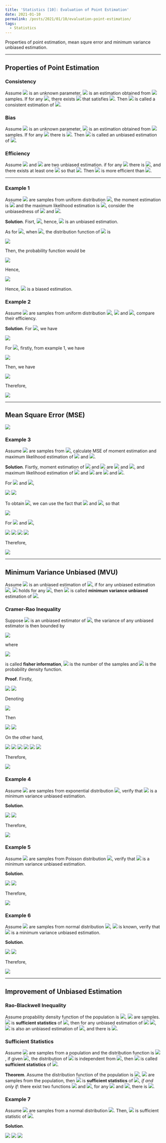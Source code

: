 ```yaml
---
title: 'Statistics [10]: Evaluation of Point Estimation'
date: 2021-01-10
permalink: /posts/2021/01/10/evaluation-point-estimation/
tags:
  - Statistics
---
```


Properties of point estimation, mean squre error and minimum variance unbiased estimation.

---
## Properties of Point Estimation
### Consistency
Assume <img src="https://render.githubusercontent.com/render/math?math=\theta\in\Theta"> is an unknown parameter, <img src="https://render.githubusercontent.com/render/math?math=\hat{\theta}_n=\hat{\theta}_n(x_1,x_2,...,x_n)"> is an estimation obtained from <img src="https://render.githubusercontent.com/render/math?math=n"> samples. If for any <img src="https://render.githubusercontent.com/render/math?math=\varepsilon > 0">, there exists <img src="https://render.githubusercontent.com/render/math?math=n"> that satisfies <img src="https://render.githubusercontent.com/render/math?math={\displaystyle \lim_{n\to\infty}P(|\hat{\theta}-\theta| > \varepsilon) = 0}">. Then <img src="https://render.githubusercontent.com/render/math?math=\hat{\theta}"> is called a consistent estimation of <img src="https://render.githubusercontent.com/render/math?math=\theta">.

### Bias
Assume <img src="https://render.githubusercontent.com/render/math?math=\theta\in\Theta"> is an unknown parameter, <img src="https://render.githubusercontent.com/render/math?math=\hat{\theta}_n=\hat{\theta}_n(x_1,x_2,...,x_n)"> is an estimation obtained from <img src="https://render.githubusercontent.com/render/math?math=n"> samples. If for any <img src="https://render.githubusercontent.com/render/math?math=\theta\in\Theta"> there is <img src="https://render.githubusercontent.com/render/math?math=E(\hat{\theta})=\theta">. Then <img src="https://render.githubusercontent.com/render/math?math=\hat{\theta}"> is called an unbiased estimation of <img src="https://render.githubusercontent.com/render/math?math=\theta">.

### Efficiency
Assume <img src="https://render.githubusercontent.com/render/math?math=\hat{\theta}_1"> and <img src="https://render.githubusercontent.com/render/math?math=\hat{\theta}_2"> are two unbiased estimation. if for any <img src="https://render.githubusercontent.com/render/math?math=\theta\in\Theta"> there is <img src="https://render.githubusercontent.com/render/math?math=var(\hat{\theta}_1) \leq var(\hat{\theta}_2)">, and there exists at least one <img src="https://render.githubusercontent.com/render/math?math=\theta\in\Theta"> so that <img src="https://render.githubusercontent.com/render/math?math=var(\hat{\theta}_1) < var(\hat{\theta}_2)">. Then <img src="https://render.githubusercontent.com/render/math?math=var(\hat{\theta}_1)"> is more efficient than <img src="https://render.githubusercontent.com/render/math?math=var(\hat{\theta}_2)">.

---
### Example 1
Assume <img src="https://render.githubusercontent.com/render/math?math=X_1,X_2,...,X_n"> are samples from uniform distribution <img src="https://render.githubusercontent.com/render/math?math=U(0,\theta)">, the moment estimation is <img src="https://render.githubusercontent.com/render/math?math=\hat{\theta}=2\bar{X}"> and the maximum likelihood estimation is <img src="https://render.githubusercontent.com/render/math?math=\tilde{\theta}={\displaystyle \max_{1\leq k\leq n} X_k}">, consider the unbiasedness of <img src="https://render.githubusercontent.com/render/math?math=\hat{\theta}"> and <img src="https://render.githubusercontent.com/render/math?math=\tilde{\theta}">.

__Solution__. Fisrt, <img src="https://render.githubusercontent.com/render/math?math=E(\hat{\theta}) = E(2\bar{X}) = 2\times\dfrac{\theta}{2} = \theta">, hence, <img src="https://render.githubusercontent.com/render/math?math=\hat{\theta}"> is an unbiased estimation.

As for <img src="https://render.githubusercontent.com/render/math?math=\tilde{\theta}">, when <img src="https://render.githubusercontent.com/render/math?math=0\leq y \leq \theta">, the distribution function of <img src="https://render.githubusercontent.com/render/math?math=y"> is 

<img src="https://render.githubusercontent.com/render/math?math=F_{\tilde{\theta}}(y) = P(\tilde{\theta}\leq y) = {\displaystyle P( \max_{1\leq k\leq n} X_k\leq y) = \prod_{k=1}^n P(X_k\leq y) = \left(\dfrac{y}{\theta}\right)^n}">

Then, the probability function would be

<img src="https://render.githubusercontent.com/render/math?math=f_{\tilde{\theta}}(y) = {\displaystyle \dfrac{n}{\theta^n}y^{n-1}}">

Hence, 

<img src="https://render.githubusercontent.com/render/math?math=E(\tilde{\theta}) = {\displaystyle \int_{-\infty}^\infty yf_{\tilde{\theta}}(y)dy = \int_{0}^yy\dfrac{n}{\theta^n}y^{n-1}dy} = \dfrac{n}{n%2B1}\theta">

Hence, <img src="https://render.githubusercontent.com/render/math?math=\tilde{\theta}"> is a biased estimation.

### Example 2
Assume <img src="https://render.githubusercontent.com/render/math?math=X_1,X_2,...,X_n"> are samples from uniform distribution <img src="https://render.githubusercontent.com/render/math?math=U(0,\theta)">, <img src="https://render.githubusercontent.com/render/math?math=\hat{\theta}_1=2\bar{X}"> and <img src="https://render.githubusercontent.com/render/math?math=\hat{\theta}_2={\displaystyle \dfrac{n%2B1}{n} \max_{1\leq k\leq n} X_k}">, compare their efficiency.

__Solution__. For <img src="https://render.githubusercontent.com/render/math?math=\hat{\theta}_1">, we have

<img src="https://render.githubusercontent.com/render/math?math=var(\hat{\theta}_1) = var(2\bar{X}) = 4var(\bar{X}) = 4\cdot\dfrac{\theta^2}{12n} = \dfrac{\theta^2}{3n}">

For <img src="https://render.githubusercontent.com/render/math?math=\hat{\theta}_2">, firstly, from example 1, we have

<img src="https://render.githubusercontent.com/render/math?math=E(\tilde{\theta}^2) = {\displaystyle \int_{0}^{\theta}y^2f_{\tilde{\theta}}(y)dy = \int_{0}^\theta y^2\dfrac{n}{\theta^n}y^{n-1}dy = \dfrac{n}{n%2B2}\theta^2}">

Then, we have

<img src="https://render.githubusercontent.com/render/math?math=var(\tilde{\theta}) = E(\tilde{\theta}^2) - E^2(\tilde{\theta}) = \dfrac{n}{n%2B2}\theta^2-\dfrac{n^2}{(n%2B 1)^2}\theta^2 = \dfrac{n}{(n%2B1)^2(n%2B 2)}\theta^2">

Therefore, 

<img src="https://render.githubusercontent.com/render/math?math=var(\hat{\theta}_2) = \dfrac{(n%2B1)^2}{n^2}var(\tilde{\theta}) = \dfrac{1}{n(n%2B2)}\theta^2">

---
## Mean Square Error (MSE)

<img src="https://render.githubusercontent.com/render/math?math=E((\hat{\theta}-\theta)^2) = E\left([\hat{\theta} - E(\hat{\theta})] %2B [E(\hat{\theta}) - \theta]^2\right) = var(\hat{\theta}) %2B (E(\hat{\theta}) - \theta)^2">

### Example 3
Assume <img src="https://render.githubusercontent.com/render/math?math=X1, X_2, ..., X_n"> are samples from <img src="https://render.githubusercontent.com/render/math?math=N(\mu,\sigma^2)">, calculate MSE of moment estimation and maximum likelihood estimation of <img src="https://render.githubusercontent.com/render/math?math=\mu"> and <img src="https://render.githubusercontent.com/render/math?math=\sigma^2">.

__Solution__. Fisrtly, moment estimation of <img src="https://render.githubusercontent.com/render/math?math=\mu"> and <img src="https://render.githubusercontent.com/render/math?math=\sigma^2"> are <img src="https://render.githubusercontent.com/render/math?math=\bar{\mu}=\bar{X}"> and <img src="https://render.githubusercontent.com/render/math?math=\bar{\sigma}^2=S^2">, and maximum likelihood estimation of <img src="https://render.githubusercontent.com/render/math?math=\mu"> and <img src="https://render.githubusercontent.com/render/math?math=\sigma^2"> are <img src="https://render.githubusercontent.com/render/math?math=\hat{\mu} = \bar{X}"> and <img src="https://render.githubusercontent.com/render/math?math=\hat{\sigma}^2={\displaystyle \dfrac{1}{n}\sum_{i=1}^n(X_i-\bar{X})^2}">. 

For <img src="https://render.githubusercontent.com/render/math?math=\bar{\mu}"> and <img src="https://render.githubusercontent.com/render/math?math=\bar{\sigma}^2">, 

<img src="https://render.githubusercontent.com/render/math?math=E((\bar{\mu} - \mu)^2) = E((\bar{X} - \mu)^2) = var(\bar{X}) = \dfrac{\sigma^2}{n}">

<img src="https://render.githubusercontent.com/render/math?math=E((\bar{\sigma}^2 - \sigma^2)^2) = E((S^2 - \sigma^2)^2) = var(S^2)">

To obtain <img src="https://render.githubusercontent.com/render/math?math=var(S^2)">, we can use the fact that <img src="https://render.githubusercontent.com/render/math?math=\dfrac{(n-1)s^2}{\sigma^2}\sim \chi^2(n-1)"> and <img src="https://render.githubusercontent.com/render/math?math=var(\chi^2(n-1))=2(n-1)">, so that 

<img src="https://render.githubusercontent.com/render/math?math=var(S^2) = \dfrac{\sigma^4}{(n-1)^2}\cdot 2(n-1) = \dfrac{2\sigma^4}{n-1}">

For <img src="https://render.githubusercontent.com/render/math?math=\hat{\mu}"> and <img src="https://render.githubusercontent.com/render/math?math=\hat{\sigma}^2=\dfrac{n-1}{n}S^2">,

<img src="https://render.githubusercontent.com/render/math?math=E((\hat{\mu} - \mu)^2) = E((\bar{X} - \mu)^2) = var(\bar{X}) = \dfrac{\sigma^2}{n}">

<img src="https://render.githubusercontent.com/render/math?math=E((\hat{\sigma}^2 - \sigma^2)^2) = E((\dfrac{n-1}{n}S^2 - \sigma^2)^2) = E\left(\left(\dfrac{n-1}{n}(S^2-\sigma^2)-\dfrac{1}{n}\sigma^2\right)\right)">

<img src="https://render.githubusercontent.com/render/math?math==\left(\dfrac{n-1}{n}\right)^2E\left((S^2-\sigma^2)^2\right) - 2E\left(\dfrac{n-1}{n}(S^2-\sigma^2)\cdot \dfrac{1}{n}\sigma^2\right) %2B \dfrac{1}{n^2}\sigma^4">

<img src="https://render.githubusercontent.com/render/math?math==\left(\dfrac{n-1}{n}\right)^2 var(S^2) %2B \dfrac{1}{n^2}\sigma^4 = \left(\dfrac{n-1}{n}\right)^2 \dfrac{2\sigma^4}{n-1} %2B \dfrac{1}{n^2}\sigma^4 = \dfrac{2n-1}{n^2}\sigma^4 ">

Therefore,

<img src="https://render.githubusercontent.com/render/math?math=E((\hat{\sigma}^2 - \sigma^2)^2) = \dfrac{2n-1}{n^2}\sigma^4 \leq \dfrac{2\sigma^4}{n-1} = E((\bar{\sigma}^2 - \sigma^2)^2)">

---
## Minimum Variance Unbiased (MVU)

Assume <img src="https://render.githubusercontent.com/render/math?math=\hat{\theta}"> is an unbiased estimation of <img src="https://render.githubusercontent.com/render/math?math=g(\theta)">, if for any unbiased estimation <img src="https://render.githubusercontent.com/render/math?math=\hat{\theta}_1">, <img src="https://render.githubusercontent.com/render/math?math=var_{\theta}(\hat{\theta})\leq var_{\theta}(\hat{\theta}_1)"> holds for any <img src="https://render.githubusercontent.com/render/math?math=\theta">, then <img src="https://render.githubusercontent.com/render/math?math=\hat{\theta}"> is called __minimum variance unbiased__ estimation of <img src="https://render.githubusercontent.com/render/math?math=g(\theta)">. 

### Cramer-Rao Inequality
Suppose <img src="https://render.githubusercontent.com/render/math?math=T = T(x_1,x_2,...,x_n)"> is an unbiased estimator of <img src="https://render.githubusercontent.com/render/math?math=g(\theta)">, the variance of any unbiased estimator is then bounded by

<img src="https://render.githubusercontent.com/render/math?math=var(T) \geq \dfrac{(g\text{'}(\theta))^2}{nI(\theta)}">

where 

<img src="https://render.githubusercontent.com/render/math?math=I(\theta) = E\left(\left(\dfrac{\partial}{\partial\theta}\ln p(x%3B\theta)\right)^2\right)">

is called __fisher information__, <img src="https://render.githubusercontent.com/render/math?math=n"> is the number of the samples and <img src="https://render.githubusercontent.com/render/math?math=p(x%3B\theta)"> is the probability density function.

__Proof__. Firstly, 

<img src="https://render.githubusercontent.com/render/math?math={\displaystyle \int_{-\infty}^\infty p(x_k %3B \theta)dx_k = 1 \Rightarrow \dfrac{\partial}{\partial\theta}\int_{-\infty}^\infty p(x_k %3B \theta)dx_k = \int_{-\infty}^\infty \dfrac{\partial}{\partial\theta} p(x_k %3B \theta)dx_k = 0}">

<img src="https://render.githubusercontent.com/render/math?math={\displaystyle \int_{-\infty}^\infty \dfrac{\partial}{\partial\theta} p(x_k %3B \theta)dx_k = \int_{-\infty}^\infty \left[\dfrac{\partial}{\partial\theta}\ln p(x_k %3B \theta)\right] p(x_k %3B \theta)dx_k =  E\left(\dfrac{\partial}{\partial\theta}\ln p(x_k %3B \theta)\right) = 0} ">

Denoting 

<img src="https://render.githubusercontent.com/render/math?math={\displaystyle  Z = \dfrac{\partial}{\partial\theta}\ln \left(\prod_{k=1}^{n}p(x_k %3B \theta)\right) = \sum_{k=1}^{n}\dfrac{\partial}{\partial\theta}\ln p(x_k %3B \theta)} ">

Then

<img src="https://render.githubusercontent.com/render/math?math={\displaystyle E(Z) =\sum_{k=1}^{n} E\left(\dfrac{\partial}{\partial\theta}\ln p(x_k %3B \theta)\right) = 0} ">

<img src="https://render.githubusercontent.com/render/math?math={\displaystyle E(Z^2) = var(Z) = \sum_{k=1}^{n} var\left(\dfrac{\partial}{\partial\theta}\ln p(x_k %3B \theta)\right) = \sum_{k=1}^{n} E\left(\left(\dfrac{\partial}{\partial\theta}\ln p(x_k %3B \theta)\right)^2\right)=nI(\theta)} ">

On the other hand,

<img src="https://render.githubusercontent.com/render/math?math={\displaystyle g(\theta) = \int_{-\infty}^\infty\cdots\int_{-\infty}^\infty T(x_1,x_2,...,x_n)\prod_{k=1}^{n}p(x_k%3B \theta)dx_1dx_2\cdots dx_n } ">

<img src="https://render.githubusercontent.com/render/math?math={\displaystyle g\text{'}(\theta) = \int_{-\infty}^\infty\cdots\int_{-\infty}^\infty T(x_1,x_2,...,x_n)\dfrac{\partial}{\partial \theta}\prod_{k=1}^{n}p(x_k%3B \theta)dx_1dx_2\cdots dx_n} ">

<img src="https://render.githubusercontent.com/render/math?math={\displaystyle = \int_{-\infty}^\infty\cdots\int_{-\infty}^\infty T(x_1,x_2,...,x_n)\left[\dfrac{\partial}{\partial \theta}\ln \left(\prod_{k=1}^{n}p(x_k%3B \theta)\right)\right]\prod_{k=1}^{n}p(x_k%3B \theta)dx_1dx_2\cdots dx_n} ">

<img src="https://render.githubusercontent.com/render/math?math={\displaystyle = E\left(T(x_1,x_2,...,x_n) \dfrac{\partial}{\partial \theta}\ln \left(\prod_{k=1}^{n}p(x_k%3B \theta)\right) \right) = E(T\cdot Z)} ">

<img src="https://render.githubusercontent.com/render/math?math={\displaystyle g\text{'}(\theta) = E(T\cdot Z) = E\left((T-g(\theta))\cdot Z \right)=cov(T-g(\theta), Z)} ">

<img src="https://render.githubusercontent.com/render/math?math={\displaystyle (g\text{'}(\theta))^2 = \left(cov(T-g(\theta), Z)\right)^2 \leq var(T-g(\theta))var(Z) = var(T)var(Z)} ">

Therefore,

<img src="https://render.githubusercontent.com/render/math?math={\displaystyle var(T) \geq \dfrac{(g\text{'}(\theta))^2}{var(Z)} = \dfrac{(g\text{'}(\theta))^2}{nI(\theta)}}">

### Example 4
Assume <img src="https://render.githubusercontent.com/render/math?math=X1, X_2, ..., X_n"> are samples from exponential distribution <img src="https://render.githubusercontent.com/render/math?math=\Exp(\lambda)">, verify that <img src="https://render.githubusercontent.com/render/math?math=g(\lambda) = \dfrac{1}{\lambda}"> is a minimum variance unbiased estimation.

__Solution__. 

<img src="https://render.githubusercontent.com/render/math?math=E(\bar(X)) = g(\lambda) = \dfrac{1}{\lambda}, var(\bar{X}) = \dfrac{1}{n\lambda^2}">

<img src="https://render.githubusercontent.com/render/math?math=I(\lambda) = E\left(\left(\dfrac{\partial}{\partial \lambda}\ln p(X%3B \lambda)\right)^2\right) = E\left(\left(\dfrac{\partial}{\partial \lambda}\ln (\lambda e^{-\lambda X})\right)^2\right) = E\left(\left( \dfrac{1}{\lambda} - X\right)^2\right) = \dfrac{1}{\lambda^2}">

Therefore,

<img src="https://render.githubusercontent.com/render/math?math=\dfrac{(g\text{'}(\lambda))^2}{nI(\lambda)} = \dfrac{1}{n\lambda^2} = var(\bar{X})">

### Example 5
Assume <img src="https://render.githubusercontent.com/render/math?math=X1, X_2, ..., X_n"> are samples from Poisson distribution <img src="https://render.githubusercontent.com/render/math?math=P(\lambda)">, verify that <img src="https://render.githubusercontent.com/render/math?math=g(\lambda) = \lambda"> is a minimum variance unbiased estimation.

__Solution__. 

<img src="https://render.githubusercontent.com/render/math?math=E(\bar(X)) = g(\lambda) = \lambda, var(\bar{X}) = \dfrac{\lambda}{n}">

<img src="https://render.githubusercontent.com/render/math?math=I(\lambda) = E\left(\left(\dfrac{\partial}{\partial \lambda}\ln p(X%3B \lambda)\right)^2\right) = E\left(\left(\dfrac{\partial}{\partial \lambda}\ln \left(e^{-\lambda}\dfrac{\lambda^X}{X!}\right)\right)^2\right) = E\left(\left( \dfrac{X}{\lambda} - 1\right)^2\right) = \dfrac{1}{\lambda}">

Therefore,

<img src="https://render.githubusercontent.com/render/math?math=\dfrac{(g\text{'}(\lambda))^2}{nI(\lambda)} = \dfrac{\lambda}{n} = var(\bar{X})">

### Example 6
Assume <img src="https://render.githubusercontent.com/render/math?math=X1, X_2, ..., X_n"> are samples from normal distribution <img src="https://render.githubusercontent.com/render/math?math=N(\mu,\sigma^2)">, <img src="https://render.githubusercontent.com/render/math?math=\sigma^2"> is known, verify that <img src="https://render.githubusercontent.com/render/math?math=g(\mu) = \mu"> is a minimum variance unbiased estimation.

__Solution__. 

<img src="https://render.githubusercontent.com/render/math?math=E(\bar(X)) = g(\mu) = \mu, var(\bar{X}) = \dfrac{\sigma^2}{n}">

<img src="https://render.githubusercontent.com/render/math?math=I(\mu) = E\left(\left(\dfrac{\partial}{\partial \mu}\ln \left( \dfrac{1}{\sqrt{2\pi\sigma}}exp\left[-\dfrac{1}{2\sigma^2}(x-\mu)^2\right]\right)\right)^2\right) = E\left(\left( \dfrac{1}{\sigma^2}(x-\mu)\right)^2\right) = \dfrac{1}{\sigma^2}">

Therefore,

<img src="https://render.githubusercontent.com/render/math?math=\dfrac{(g\text{'}(\mu))^2}{nI(\mu)} = \dfrac{\sigma^2}{n} = var(\bar{X})">

---
## Improvement of Unbiased Estimation

### Rao-Blackwell Inequality
Assume propability density function of the population is <img src="https://render.githubusercontent.com/render/math?math=p(x%3B \theta)">, <img src="https://render.githubusercontent.com/render/math?math=x_1,x_2,...,x_n"> are samples. <img src="https://render.githubusercontent.com/render/math?math=T = T(x_1,x_2,...,x_n)"> is __sufficient statistics__ of <img src="https://render.githubusercontent.com/render/math?math=\theta">, then for any unbiased estimation of <img src="https://render.githubusercontent.com/render/math?math=\theta"> <img src="https://render.githubusercontent.com/render/math?math=\hat{\theta} = \hat{\theta}(x_1,x_2,...,x_n)">, <img src="https://render.githubusercontent.com/render/math?math=\tilde{\theta}=E(\tilde{\theta}|T)"> is also an unbiased estimation of <img src="https://render.githubusercontent.com/render/math?math=\theta">, and there is <img src="https://render.githubusercontent.com/render/math?math=var(\tilde{\theta})\leq var(\hat{\theta})">.

### Sufficient Statistics

Assume <img src="https://render.githubusercontent.com/render/math?math=x_1,x_2,...,x_n"> are samples from a population and the distribution function is <img src="https://render.githubusercontent.com/render/math?math=F(x%3B \theta)">, if given <img src="https://render.githubusercontent.com/render/math?math=T">, the distribution of <img src="https://render.githubusercontent.com/render/math?math=x_1,x_2,...,x_n"> is independent from <img src="https://render.githubusercontent.com/render/math?math=\theta">, then <img src="https://render.githubusercontent.com/render/math?math=T=T(x_1,x_2,...,x_n)"> is called __sufficient statistics__ of <img src="https://render.githubusercontent.com/render/math?math=\theta">.

__Theorem__. Assume the distribution function of the population is <img src="https://render.githubusercontent.com/render/math?math=F(x%3B \theta)">, <img src="https://render.githubusercontent.com/render/math?math=x_1,x_2,...,x_n"> are samples from the population, then <img src="https://render.githubusercontent.com/render/math?math=T=T(x_1,x_2,...,x_n)"> is __sufficient statistics__ of <img src="https://render.githubusercontent.com/render/math?math=\theta">, *if and only if*: there exist two functions <img src="https://render.githubusercontent.com/render/math?math=g(t,\theta)"> and <img src="https://render.githubusercontent.com/render/math?math=h(x_1,x_2,...,x_n)">, for any <img src="https://render.githubusercontent.com/render/math?math=\theta"> and <img src="https://render.githubusercontent.com/render/math?math=x_1,x_2,...,x_n">, there is <img src="https://render.githubusercontent.com/render/math?math=f(x_1,x_2,...,x_n%3B \theta) = g(T(x_1,x_2,...,x_n),\theta)\cdot h(x_1,x_2,...,x_n)">.

### Example 7
Assume <img src="https://render.githubusercontent.com/render/math?math=X_1,x_2,...,X_n"> are samples from a normal distribution <img src="https://render.githubusercontent.com/render/math?math=N(\mu,\sigma^2)">. Then, <img src="https://render.githubusercontent.com/render/math?math=(\bar{X},S^2)"> is sufficient statistic of <img src="https://render.githubusercontent.com/render/math?math=\theta = (\mu,\sigma^2)">.

__Solution__. 

<img src="https://render.githubusercontent.com/render/math?math=p(x_1,x_2,...,x_n%3B \mu,\sigma^2) = \dfrac{1}{(2\pi)^{n\text{/}2}\sigma^n}\exp\left\{-\dfrac{1}{2\sigma^2}\sum_{i=1}^{n}(x_i-\mu)^2\right\}">

<img src="https://render.githubusercontent.com/render/math?math=p(x_1,x_2,...,x_n%3B \mu,\sigma^2) = \dfrac{1}{(2\pi)^{n\text{/}2}\sigma^n}\exp\left(-\dfrac{1}{2\sigma^2}(\bar{x}-\mu)^2\right)\exp\left(-\dfrac{1}{2\sigma^2}\sum_{i=1}^{n}(x_i-\bar{x})^2\right)">

<img src="https://render.githubusercontent.com/render/math?math=p(x_1,x_2,...,x_n%3B \mu,\sigma^2) = \dfrac{1}{(2\pi)^{n\text{/}2}\sigma^n}\exp\left(-\dfrac{1}{2\sigma^2}(\bar{x}-\mu)^2\right)\exp\left(-\dfrac{(n-1)s^2}{2\sigma^2}\right)">

